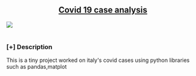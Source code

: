 <h2 align="center"><u>Covid 19 case analysis</u></h2>
<img src="https://www.amprogress.org/wp-content/uploads/2020/03/Microbes-1.jpg" style="display: block; margin: auto; alt='data-analysis'></img>


<p align="center">
<br>
</p>

### [+] Description
This is a tiny project worked on italy's covid cases using python libraries such as pandas,matplot


